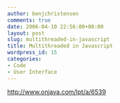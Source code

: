 ```yaml
---
author: benjchristensen
comments: true
date: 2006-04-10 22:56:00+00:00
layout: post
slug: multithreaded-in-javascript
title: Multithreaded in Javascript
wordpress_id: 15
categories:
- Code
- User Interface
---
```


http://www.onjava.com/lpt/a/6539
